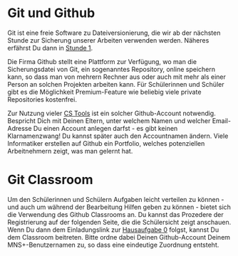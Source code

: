 # Git und Github

Git ist eine freie Software zu Dateiversionierung, die wir ab der nächsten Stunde zur Sicherung unserer Arbeiten verwenden werden. Näheres erfährst Du dann in [Stunde 1](/ap/units/unit1/unit1).

Die Firma Github stellt eine Plattform zur Verfügung, wo man die Sicherungsdatei von Git, ein sogenanntes Repository, online speichern kann, so dass man von mehrern Rechner aus oder auch mit mehr als einer Person an solchen Projekten arbeiten kann. Für Schülerinnen und Schüler gibt es die Möglichkeit Premium-Feature wie beliebig viele private Repositories kostenfrei. 

Zur Nutzung vieler [CS Tools](https://rgs71.github.io/ap/tools) ist ein solcher Github-Account notwendig. Bespricht Dich mit Deinen Eltern, unter welchem Namen und welcher Email-Adresse Du einen Account anlegen darfst - es gibt keinen Klarnamenzwang! Du kannst später auch den Accountnamen ändern. Viele Informatiker erstellen auf Github ein Portfolio, welches potenziellen Arbeitnehmern zeigt, was man gelernt hat.

# Git Classroom

Um den Schülerinnen und Schülern Aufgaben leicht verteilen zu können -  und auch um während der Bearbeitung Hilfen geben zu können - bietet sich die Verwendung des Github Classrooms an. Du kannst das Prozedere der Registrierung auf der folgenden Seite, die die Schülersicht zeigt anschauen. Wenn Du dann dem Einladungslink zur [Hausaufgabe 0](https://classroom.github.com/a/6tt0j4_E) folgst, kannst Du dem Classroom beitreten. Bitte ordne dabei Deinen Github-Account Deinem MNS+-Benutzernamen zu, so dass eine eindeutige Zuordnung entsteht.

